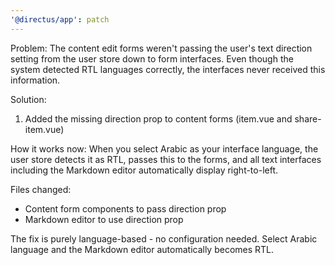 ```yaml
---
'@directus/app': patch
---
```


Problem: The content edit forms weren't passing the user's text direction setting from the user store down to form
interfaces. Even though the system detected RTL languages correctly, the interfaces never received this information.

Solution:

1. Added the missing direction prop to content forms (item.vue and share-item.vue)

How it works now: When you select Arabic as your interface language, the user store detects it as RTL, passes this to
the forms, and all text interfaces including the Markdown editor automatically display right-to-left.

Files changed:

- Content form components to pass direction prop
- Markdown editor to use direction prop

The fix is purely language-based - no configuration needed. Select Arabic language and the Markdown editor automatically
becomes RTL.
